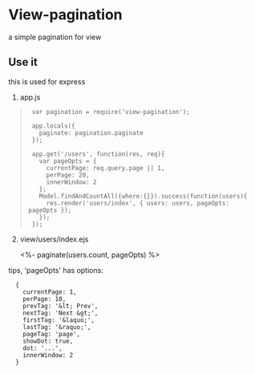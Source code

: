 View-pagination
===============
  a simple pagination for view

## Use it
  this is used for express


1. app.js

>      var pagination = require('view-pagination');
>
>      app.locals({
>        paginate: pagination.paginate
>      });
>
>      app.get('/users', function(res, req){
>        var pageOpts = {
>          currentPage: req.query.page || 1,
>          perPage: 20,
>          innerWindow: 2
>        };
>        Model.findAndCountAll({where:{}}).success(function(users){
>          res.render('users/index', { users: users, pageOpts: pageOpts });
>        });
>      });


2. view/users/index.ejs

      <%- paginate(users.count, pageOpts) %>


tips, 'pageOpts' has options:

      {
        currentPage: 1,
        perPage: 10,
        prevTag: '&lt; Prev',
        nextTag: 'Next &gt;',
        firstTag: '&laquo;',
        lastTag: '&raquo;',
        pageTag: 'page',
        showDot: true,
        dot: '...',
        innerWindow: 2
      }



